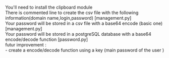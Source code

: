 You'll need to install the clipboard module  
There is commented line to create the csv file with the following information(domain name,login,password) [management.py]    
Your password will be stored in a csv file with a base64 encode (basic one) [management.py]  
Your password will be stored in a postgreSQL database with a base64 encode/decode function [password.py]  
futur improvement :  
    - create a encode/decode function using a key (main password of the user )